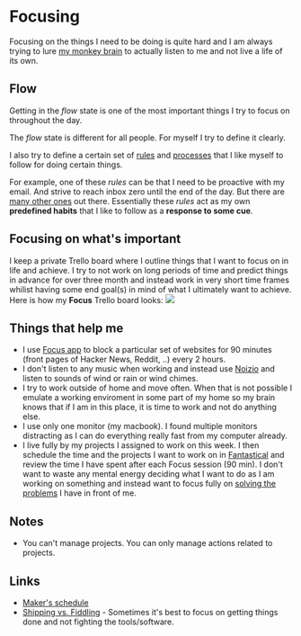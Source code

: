 # Focusing
Focusing on the things I need to be doing is quite hard and I am always trying to lure [my monkey brain](https://waitbutwhy.com/2013/10/why-procrastinators-procrastinate.html) to actually listen to me and not live a life of its own.

## Flow
Getting in the _flow_ state is one of the most important things I try to focus on throughout the day.

The _flow_ state is different for all people. For myself I try to define it clearly.

I also try to define a certain set of [rules](rules.md) and [processes](processes.md) that I like myself to follow for doing certain things.

For example, one of these _rules_ can be that I need to be proactive with my email. And strive to reach inbox zero until the end of the day. But there are [many other ones](rules.md) out there. Essentially these _rules_ act as my own __predefined habits__ that I like to follow as a __response to some cue__.

## Focusing on what's important
I keep a private Trello board where I outline things that I want to focus on in life and achieve. I try to not work on long periods of time and predict things in advance for over three month and instead work in very short time frames whilist having some end goal(s) in mind of what I ultimately want to achieve. Here is how my __Focus__ Trello board looks:
![](https://i.imgur.com/OsBSD9c.png)

## Things that help me
- I use [Focus app](https://heyfocus.com) to block a particular set of websites for 90 minutes (front pages of Hacker News, Reddit, ..) every 2 hours.
- I don't listen to any music when working and instead use [Noizio](http://noiz.io/) and listen to sounds of wind or rain or wind chimes.
- I try to work outside of home and move often. When that is not possible I emulate a working enviroment in some part of my home so my brain knows that if I am in this place, it is time to work and not do anything else.
- I use only one monitor (my macbook). I found multiple monitors distracting as I can do everything really fast from my computer already.
- I live fully by my projects I assigned to work on this week. I then schedule the time and the projects I want to work on in [Fantastical](../macOS/apps/fantastical.md) and review the time I have spent after each Focus session (90 min). I don't want to waste any mental energy deciding what I want to do as I am working on something and instead want to focus fully on [solving the problems](../research/solving-problems.md) I have in front of me.

## Notes
- You can't manage projects. You can only manage actions related to projects.

## Links
- [Maker's schedule](http://www.paulgraham.com/makersschedule.html)
- [Shipping vs. Fiddling](https://medium.com/@okonetchnikov/shipping-vs-fiddling-74e27e61e0c1) - Sometimes it's best to focus on getting things done and not fighting the tools/software.